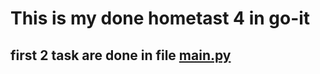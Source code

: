 # This is my done hometast 4 in go-it
## first 2 task are done in file [main.py](https://github.com/dualspectre/goit-algo-hw-04/blob/main/main.py)
